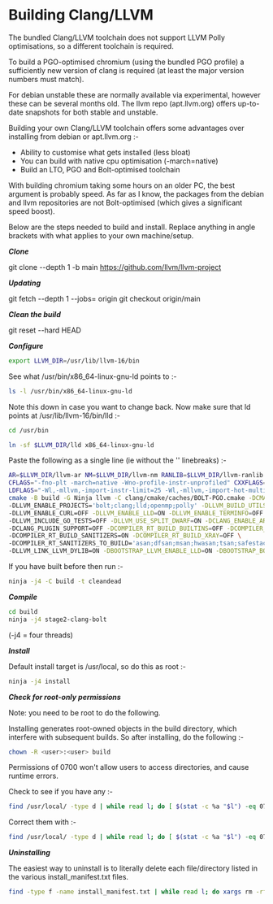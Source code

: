 # Building Clang/LLVM

The bundled Clang/LLVM toolchain does not support LLVM Polly optimisations, so a
different toolchain is required.

To build a PGO-optimised chromium (using the bundled PGO profile) a sufficiently new
version of clang is required (at least the major version numbers must match).

For debian unstable these are normally available via experimental, however these can
be several months old. The llvm repo (apt.llvm.org) offers up-to-date snapshots for
both stable and unstable.

Building your own Clang/LLVM toolchain offers some advantages over installing from
debian or apt.llvm.org :-

- Ability to customise what gets installed (less bloat)
- You can build with native cpu optimisation (-march=native)
- Build an LTO, PGO and Bolt-optimised toolchain

With building chromium taking some hours on an older PC, the best argument is
probably speed. As far as I know, the packages from the debian and llvm
repositories are not Bolt-optimised (which gives a significant speed boost).

Below are the steps needed to build and install. Replace anything in angle brackets
with what applies to your own machine/setup.


___Clone___

git clone --depth 1 -b main https://github.com/llvm/llvm-project


___Updating___

git fetch --depth 1 --jobs=<number of threads> origin
git checkout origin/main


___Clean the build___

git reset --hard HEAD


___Configure___

```sh
export LLVM_DIR=/usr/lib/llvm-16/bin
```

See what /usr/bin/x86_64-linux-gnu-ld points to :-

```sh
ls -l /usr/bin/x86_64-linux-gnu-ld
```

Note this down in case you want to change back. Now make sure
that ld points at /usr/lib/llvm-16/bin/lld :-

```sh
cd /usr/bin

ln -sf $LLVM_DIR/lld x86_64-linux-gnu-ld
```

Paste the following as a single line (ie without the '\' linebreaks) :-

```sh
AR=$LLVM_DIR/llvm-ar NM=$LLVM_DIR/llvm-nm RANLIB=$LLVM_DIR/llvm-ranlib CC=$LLVM_DIR/clang CXX=$LLVM_DIR/clang++ \
CFLAGS="-fno-plt -march=native -Wno-profile-instr-unprofiled" CXXFLAGS="-fno-plt -march=native -Wno-profile-instr-unprofiled" \
LDFLAGS="-Wl,-mllvm,-import-instr-limit=25 -Wl,-mllvm,-import-hot-multiplier=16" \
cmake -B build -G Ninja llvm -C clang/cmake/caches/BOLT-PGO.cmake -DCMAKE_BUILD_TYPE=Release \
-DLLVM_ENABLE_PROJECTS='bolt;clang;lld;openmp;polly' -DLLVM_BUILD_UTILS=OFF -DLLVM_TARGETS_TO_BUILD="X86;WebAssembly" \
-DLLVM_ENABLE_CURL=OFF -DLLVM_ENABLE_LLD=ON -DLLVM_ENABLE_TERMINFO=OFF -DLLVM_ENABLE_UNWIND_TABLES=OFF -DLLVM_ENABLE_Z3_SOLVER=OFF \
-DLLVM_INCLUDE_GO_TESTS=OFF -DLLVM_USE_SPLIT_DWARF=ON -DCLANG_ENABLE_ARCMT=OFF -DCLANG_ENABLE_STATIC_ANALYZER=OFF \
-DCLANG_PLUGIN_SUPPORT=OFF -DCOMPILER_RT_BUILD_BUILTINS=OFF -DCOMPILER_RT_BUILD_CRT=OFF -DCOMPILER_RT_BUILD_LIBFUZZER=OFF \
-DCOMPILER_RT_BUILD_SANITIZERS=ON -DCOMPILER_RT_BUILD_XRAY=OFF \
-DCOMPILER_RT_SANITIZERS_TO_BUILD='asan;dfsan;msan;hwasan;tsan;safestack;cfi' -DCOMPILER_RT_USE_LIBCXX=NO -DLLVM_BUILD_LLVM_DYLIB=ON \
-DLLVM_LINK_LLVM_DYLIB=ON -DBOOTSTRAP_LLVM_ENABLE_LLD=ON -DBOOTSTRAP_BOOTSTRAP_LLVM_ENABLE_LLD=ON -DPGO_INSTRUMENT_LTO=Thin
```

If you have built before then run :-

```sh
ninja -j4 -C build -t cleandead
```

___Compile___
```sh
cd build
ninja -j4 stage2-clang-bolt
```

(-j4 = four threads)


___Install___

Default install target is /usr/local, so do this as root :-

```sh
ninja -j4 install
```


___Check for root-only permissions___

Note: you need to be root to do the following.

Installing generates root-owned objects in the build directory, which interfere with
subsequent builds. So after installing, do the following :-

```sh
chown -R <user>:<user> build
```

Permissions of 0700 won't allow users to access directories, and cause runtime errors.

Check to see if you have any :-

```sh
find /usr/local/ -type d | while read l; do [ $(stat -c %a "$l") -eq 0700 ] && ls -ld "$l"; done
```

Correct them with :-

```sh
find /usr/local/ -type d | while read l; do [ $(stat -c %a "$l") -eq 0700 ] && chmod 0755 "$l"; done
```


___Uninstalling___

The easiest way to uninstall is to literally delete each file/directory listed in the
various install_manifest.txt files.

```sh
find -type f -name install_manifest.txt | while read l; do xargs rm -rf < $l; done
```
